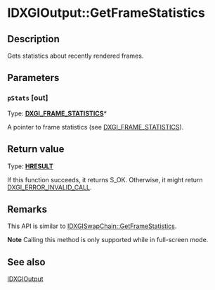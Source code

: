 # IDXGIOutput::GetFrameStatistics

## Description

Gets statistics about recently rendered frames.

## Parameters

### `pStats` [out]

Type: **[DXGI_FRAME_STATISTICS](https://learn.microsoft.com/windows/desktop/api/dxgi/ns-dxgi-dxgi_frame_statistics)***

A pointer to frame statistics (see [DXGI_FRAME_STATISTICS](https://learn.microsoft.com/windows/desktop/api/dxgi/ns-dxgi-dxgi_frame_statistics)).

## Return value

Type: **[HRESULT](https://learn.microsoft.com/windows/win32/com/structure-of-com-error-codes)**

If this function succeeds, it returns S_OK. Otherwise, it might return [DXGI_ERROR_INVALID_CALL](https://learn.microsoft.com/windows/desktop/direct3ddxgi/dxgi-error).

## Remarks

This API is similar to [IDXGISwapChain::GetFrameStatistics](https://learn.microsoft.com/windows/desktop/api/dxgi/nf-dxgi-idxgiswapchain-getframestatistics).

**Note** Calling this method is only supported while in full-screen mode.

## See also

[IDXGIOutput](https://learn.microsoft.com/windows/desktop/api/dxgi/nn-dxgi-idxgioutput)